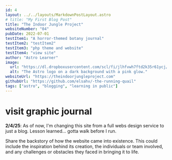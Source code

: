 ```yaml
---
id: 4
layout: ../../layouts/MarkdownPostLayout.astro
# title: "My First Blog Post"
title: "The Indoor Jungle Project"
websiteNumber: "04"
pubDate: 2022-07-01
testItem1: "A horror-themed botany journal"
testItem2: "testItem2"
testItem3: "php theme and website"
testItem4: "view site"
author: "Astro Learner"
image:
  url: "https://dl.dropboxusercontent.com/scl/fi/jlhfvwh7ftd2k35r61ycj/plants5.jpg?rlkey=1arbo741cwzyyzx1t6vtvfjmm&st=1uo0cmjn&dl=0"
  alt: "The Astro logo on a dark background with a pink glow."
websiteUrl: "https://theindoorjungleproject.com"
githubUrl: "https://github.com/elsahv/-the-running-quail"
tags: ["astro", "blogging", "learning in public"]
---
```


# visit graphic journal

**2/4/25**: As of now, I'm changing this site from a full webs design service to just a blog. Lesson learned... gotta walk before I run.

Share the backstory of how the website came into existence. This could include the inspiration behind its creation, the individuals or team involved, and any challenges or obstacles they faced in bringing it to life.
